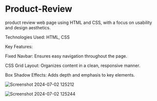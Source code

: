 # Product-Review
product review web page using HTML and CSS, with a focus on usability and design aesthetics.

Technologies Used: HTML, CSS

Key Features:

Fixed Navbar: Ensures easy navigation throughout the page.

CSS Grid Layout: Organizes content in a clean, responsive manner.

Box Shadow Effects: Adds depth and emphasis to key elements.

![Screenshot 2024-07-02 125212](https://github.com/user-attachments/assets/81fe7f52-2254-41c8-9f3e-efb96f857d82)

![Screenshot 2024-07-02 125244](https://github.com/user-attachments/assets/bc53c0df-9b44-4025-b55f-f00fce06ef0e)
